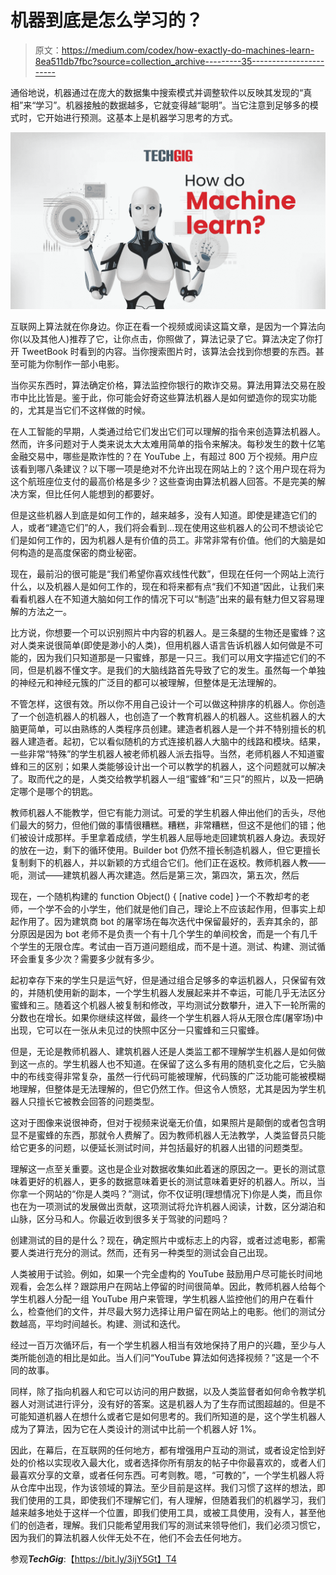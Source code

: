 # 机器到底是怎么学习的？

> 原文：<https://medium.com/codex/how-exactly-do-machines-learn-8ea511db7fbc?source=collection_archive---------35----------------------->

通俗地说，机器通过在庞大的数据集中搜索模式并调整软件以反映其发现的“真相”来“学习”。机器接触的数据越多，它就变得越“聪明”。当它注意到足够多的模式时，它开始进行预测。这基本上是机器学习思考的方式。

![](img/0d5f0f721a905f1ab6c50f7c347f8fa1.png)

互联网上算法就在你身边。你正在看一个视频或阅读这篇文章，是因为一个算法向你(以及其他人)推荐了它，让你点击，你照做了，算法记录了它。算法决定了你打开 TweetBook 时看到的内容。当你搜索图片时，该算法会找到你想要的东西。甚至可能为你制作一部小电影。

当你买东西时，算法确定价格，算法监控你银行的欺诈交易。算法用算法交易在股市中比比皆是。鉴于此，你可能会好奇这些算法机器人是如何塑造你的现实功能的，尤其是当它们不这样做的时候。

在人工智能的早期，人类通过给它们发出它们可以理解的指令来创造算法机器人。然而，许多问题对于人类来说太大太难用简单的指令来解决。每秒发生的数十亿笔金融交易中，哪些是欺诈性的？在 YouTube 上，有超过 800 万个视频。用户应该看到哪八条建议？以下哪一项是绝对不允许出现在网站上的？这个用户现在将为这个航班座位支付的最高价格是多少？这些查询由算法机器人回答。不是完美的解决方案，但比任何人能想到的都要好。

但是这些机器人到底是如何工作的，越来越多，没有人知道。即使是建造它们的人，或者“建造它们”的人，我们将会看到…现在使用这些机器人的公司不想谈论它们是如何工作的，因为机器人是有价值的员工。非常非常有价值。他们的大脑是如何构造的是高度保密的商业秘密。

现在，最前沿的很可能是“我们希望你喜欢线性代数”，但现在任何一个网站上流行什么，以及机器人是如何工作的，现在和将来都有点“我们不知道”因此，让我们来看看机器人在不知道大脑如何工作的情况下可以“制造”出来的最有魅力但又容易理解的方法之一。

比方说，你想要一个可以识别照片中内容的机器人。是三条腿的生物还是蜜蜂？这对人类来说很简单(即使是渺小的人类)，但用机器人语言告诉机器人如何做是不可能的，因为我们只知道那是一只蜜蜂，那是一只三。我们可以用文字描述它们的不同，但是机器不懂文字。是我们的大脑线路首先导致了它的发生。虽然每一个单独的神经元和神经元簇的广泛目的都可以被理解，但整体是无法理解的。

不管怎样，这很有效。所以你不用自己设计一个可以做这种排序的机器人。你创造了一个创造机器人的机器人，也创造了一个教育机器人的机器人。这些机器人的大脑更简单，可以由熟练的人类程序员创建。建造者机器人是一个并不特别擅长的机器人建造者。起初，它以看似随机的方式连接机器人大脑中的线路和模块。结果，一些非常“特殊”的学生机器人被老师机器人派去指导。当然，老师机器人不知道蜜蜂和三的区别；如果人类能够设计出一个可以教学的机器人，这个问题就可以解决了。取而代之的是，人类交给教学机器人一组“蜜蜂”和“三只”的照片，以及一把确定哪个是哪个的钥匙。

教师机器人不能教学，但它有能力测试。可爱的学生机器人伸出他们的舌头，尽他们最大的努力，但他们做的事情很糟糕。糟糕，非常糟糕，但这不是他们的错；他们被设计成那样。手里拿着成绩，学生机器人屈辱地走回建筑机器人身边。表现好的放在一边，剩下的循环使用。Builder bot 仍然不擅长制造机器人，但它更擅长复制剩下的机器人，并以新颖的方式组合它们。他们正在返校。教师机器人教——呃，测试——建筑机器人再次建造。然后是第三次，第四次，第五次，然后

现在，一个随机构建的 function Object() { [native code] }一个不教却考的老师，一个学不会的小学生，他们就是他们自己，理论上不应该起作用，但事实上却起作用了。因为建筑商 bot 的屠宰场在每次迭代中保留最好的，丢弃其余的，部分原因是因为 bot 老师不是负责一个有十几个学生的单间校舍，而是一个有几千个学生的无限仓库。考试由一百万道问题组成，而不是十道。测试、构建、测试循环会重复多少次？需要多少就有多少。

起初幸存下来的学生只是运气好，但是通过组合足够多的幸运机器人，只保留有效的，并随机使用新的副本，一个学生机器人发展起来并不幸运，可能几乎无法区分蜜蜂和三。随着这个机器人被复制和修改，平均测试分数攀升，进入下一轮所需的分数也在增长。如果你继续这样做，最终一个学生机器人将从无限仓库(屠宰场)中出现，它可以在一张从未见过的快照中区分一只蜜蜂和三只蜜蜂。

但是，无论是教师机器人、建筑机器人还是人类监工都不理解学生机器人是如何做到这一点的。学生机器人也不知道。在保留了这么多有用的随机变化之后，它头脑中的布线变得非常复杂，虽然一行代码可能被理解，代码簇的广泛功能可能被模糊地理解，但整体是无法理解的，但它仍然工作。但这令人愤怒，尤其是因为学生机器人只擅长它被教会回答的问题类型。

这对于图像来说很神奇，但对于视频来说毫无价值，如果照片是颠倒的或者包含明显不是蜜蜂的东西，那就令人费解了。因为教师机器人无法教学，人类监督员只能给它更多的问题，以便延长测试时间，并包括最好的机器人出错的问题类型。

理解这一点至关重要。这也是企业对数据收集如此着迷的原因之一。更长的测试意味着更好的机器人，更多的数据意味着更长的测试意味着更好的机器人。所以，当你拿一个网站的“你是人类吗？”测试，你不仅证明(理想情况下)你是人类，而且你也在为一项测试的发展做出贡献，这项测试将允许机器人阅读，计数，区分湖泊和山脉，区分马和人。你最近收到很多关于驾驶的问题吗？

创建测试的目的是什么？现在，确定照片中或标志上的内容，或者过滤电影，都需要人类进行充分的测试。然而，还有另一种类型的测试会自己出现。

人类被用于试验。例如，如果一个完全虚构的 YouTube 鼓励用户尽可能长时间地观看，会怎么样？跟踪用户在网站上停留的时间很简单。因此，教师机器人给每个学生机器人分配一组 YouTube 用户来管理，学生机器人监控他们的用户在看什么，检查他们的文件，并尽最大努力选择让用户留在网站上的电影。他们的测试分数越高，平均时间越长。构建、测试和迭代。

经过一百万次循环后，有一个学生机器人相当有效地保持了用户的兴趣，至少与人类所能创造的相比是如此。当人们问“YouTube 算法如何选择视频？”这是一个不同的故事。

同样，除了指向机器人和它可以访问的用户数据，以及人类监督者如何命令教学机器人对测试进行评分，没有好的答案。这是机器人为了生存而试图超越的。但是不可能知道机器人在想什么或者它是如何思考的。我们所知道的是，这个学生机器人成为了算法，因为它在人类设计的测试中比前一个机器人好 1%。

因此，在幕后，在互联网的任何地方，都有增强用户互动的测试，或者设定恰到好处的价格以实现收入最大化，或者选择你所有朋友的帖子中你最喜欢的，或者人们最喜欢分享的文章，或者任何东西。可考则教。嗯，“可教的”，一个学生机器人将从仓库中出现，作为该领域的算法。至少目前是这样。我们习惯了这样的想法，即我们使用的工具，即使我们不理解它们，有人理解，但随着我们的机器学习，我们越来越多地处于这样一个位置，即我们使用工具，或被工具使用，没有人，甚至他们的创造者，理解。我们只能希望用我们写的测试来领导他们，我们必须习惯它，因为我们的算法机器人伙伴无处不在，他们不会去任何地方。

参观***TechGig***:【https://bit.ly/3ijY5Gt】T4